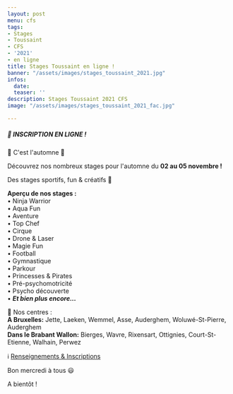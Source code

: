 ```yaml
---
layout: post
menu: cfs
tags:
- Stages
- Toussaint
- CFS
- '2021'
- en ligne
title: Stages Toussaint en ligne !
banner: "/assets/images/stages_toussaint_2021.jpg"
infos:
  date: 
  teaser: ''
description: Stages Toussaint 2021 CFS
image: "/assets/images/stages_toussaint_2021_fac.jpg"

---
```

##### 📢 INSCRIPTION EN LIGNE !

🍂 C'est l'automne 🍁

Découvrez nos nombreux stages pour l'automne du **02 au 05 novembre !**

Des stages sportifs, fun & créatifs 🤗

**Aperçu de nos stages :**  
• Ninja Warrior  
• Aqua Fun  
• Aventure  
• Top Chef  
• Cirque  
• Drone & Laser  
• Magie Fun  
• Football  
• Gymnastique  
• Parkour  
• Princesses & Pirates  
• Pré-psychomotricité  
• Psycho découverte  
• **_Et bien plus encore..._**

📍 Nos centres :  
**A Bruxelles:** Jette, Laeken, Wemmel, Asse, Auderghem, Woluwé-St-Pierre, Auderghem  
**Dans le Brabant Wallon:** Bierges, Wavre, Rixensart, Ottignies, Court-St-Etienne, Walhain, Perwez

ℹ [Renseignements & Inscriptions](https://www.lecfs.be/stages/ "Stages Toussaint")

Bon mercredi à tous 😃

A bientôt !